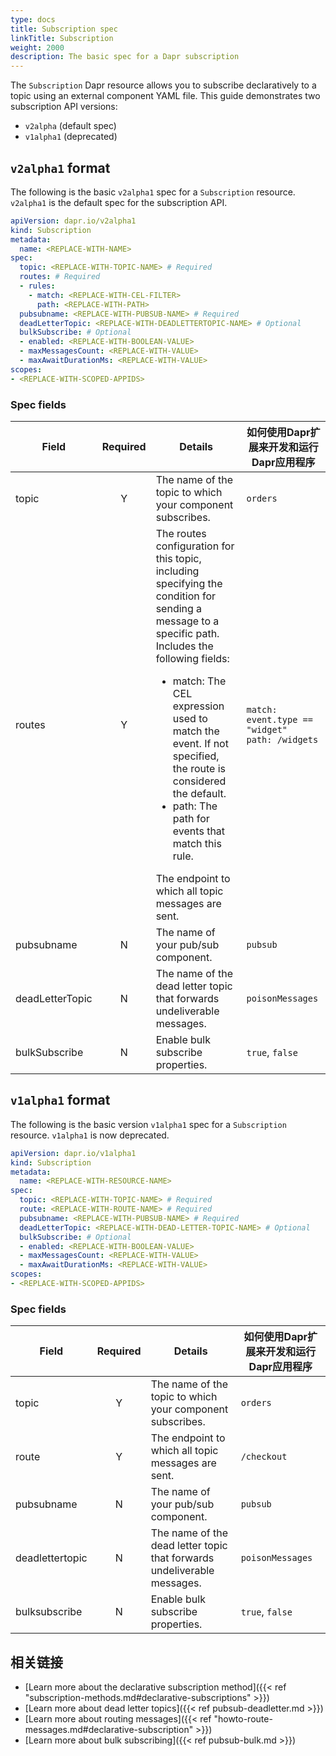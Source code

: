 ```yaml
---
type: docs
title: Subscription spec
linkTitle: Subscription
weight: 2000
description: The basic spec for a Dapr subscription
---
```


The `Subscription` Dapr resource allows you to subscribe declaratively to a topic using an external component YAML file. This guide demonstrates two subscription API versions:

- `v2alpha` (default spec)
- `v1alpha1` (deprecated)

## `v2alpha1` format

The following is the basic `v2alpha1` spec for a `Subscription` resource. `v2alpha1` is the default spec for the subscription API.

```yml
apiVersion: dapr.io/v2alpha1
kind: Subscription
metadata:
  name: <REPLACE-WITH-NAME>
spec:
  topic: <REPLACE-WITH-TOPIC-NAME> # Required
  routes: # Required
  - rules:
    - match: <REPLACE-WITH-CEL-FILTER>
      path: <REPLACE-WITH-PATH>
  pubsubname: <REPLACE-WITH-PUBSUB-NAME> # Required
  deadLetterTopic: <REPLACE-WITH-DEADLETTERTOPIC-NAME> # Optional
  bulkSubscribe: # Optional
  - enabled: <REPLACE-WITH-BOOLEAN-VALUE>
  - maxMessagesCount: <REPLACE-WITH-VALUE>
  - maxAwaitDurationMs: <REPLACE-WITH-VALUE>
scopes:
- <REPLACE-WITH-SCOPED-APPIDS>
```

### Spec fields

| Field           | Required | Details                                                                                                                                                                                                                                                                                                                                                                                          | 如何使用Dapr扩展来开发和运行Dapr应用程序                             |
| --------------- | :------: | ------------------------------------------------------------------------------------------------------------------------------------------------------------------------------------------------------------------------------------------------------------------------------------------------------------------------------------------------------------------------------------------------ | ---------------------------------------------------- |
| topic           |     Y    | The name of the topic to which your component subscribes.                                                                                                                                                                                                                                                                                                                                        | `orders`                                             |
| routes          |     Y    | The routes configuration for this topic, including specifying the condition for sending a message to a specific path. Includes the following fields: <br><ul><li>match: The CEL expression used to match the event. If not specified, the route is considered the default. </li><li>path: The path for events that match this rule. </li></ul>The endpoint to which all topic messages are sent. | `match: event.type == "widget"` <br>`path: /widgets` |
| pubsubname      |     N    | The name of your pub/sub component.                                                                                                                                                                                                                                                                                                                                                              | `pubsub`                                             |
| deadLetterTopic |     N    | The name of the dead letter topic that forwards undeliverable messages.                                                                                                                                                                                                                                                                                                                          | `poisonMessages`                                     |
| bulkSubscribe   |     N    | Enable bulk subscribe properties.                                                                                                                                                                                                                                                                                                                                                                | `true`, `false`                                      |

## `v1alpha1` format

The following is the basic version `v1alpha1` spec for a `Subscription` resource. `v1alpha1` is now deprecated.

```yml
apiVersion: dapr.io/v1alpha1
kind: Subscription
metadata:
  name: <REPLACE-WITH-RESOURCE-NAME>
spec:
  topic: <REPLACE-WITH-TOPIC-NAME> # Required
  route: <REPLACE-WITH-ROUTE-NAME> # Required
  pubsubname: <REPLACE-WITH-PUBSUB-NAME> # Required
  deadLetterTopic: <REPLACE-WITH-DEAD-LETTER-TOPIC-NAME> # Optional
  bulkSubscribe: # Optional
  - enabled: <REPLACE-WITH-BOOLEAN-VALUE>
  - maxMessagesCount: <REPLACE-WITH-VALUE>
  - maxAwaitDurationMs: <REPLACE-WITH-VALUE>
scopes:
- <REPLACE-WITH-SCOPED-APPIDS>
```

### Spec fields

| Field           | Required | Details                                                                 | 如何使用Dapr扩展来开发和运行Dapr应用程序 |
| --------------- | :------: | ----------------------------------------------------------------------- | ------------------------ |
| topic           |     Y    | The name of the topic to which your component subscribes.               | `orders`                 |
| route           |     Y    | The endpoint to which all topic messages are sent.                      | `/checkout`              |
| pubsubname      |     N    | The name of your pub/sub component.                                     | `pubsub`                 |
| deadlettertopic |     N    | The name of the dead letter topic that forwards undeliverable messages. | `poisonMessages`         |
| bulksubscribe   |     N    | Enable bulk subscribe properties.                                       | `true`, `false`          |

## 相关链接

- [Learn more about the declarative subscription method]({{< ref "subscription-methods.md#declarative-subscriptions" >}})
- [Learn more about dead letter topics]({{< ref pubsub-deadletter.md >}})
- [Learn more about routing messages]({{< ref "howto-route-messages.md#declarative-subscription" >}})
- [Learn more about bulk subscribing]({{< ref pubsub-bulk.md >}})

